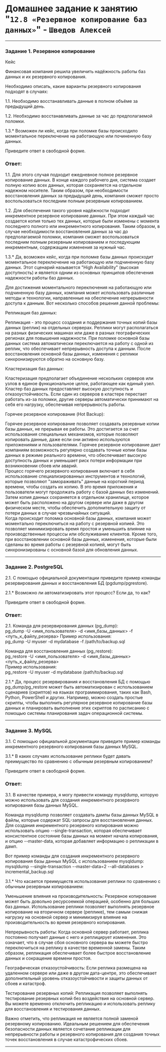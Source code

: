# Домашнее задание к занятию "`12.8 «Резервное копирование баз данных»`" - `Шведов Алексей`

---

### Задание 1. Резервное копирование

Кейс  

Финансовая компания решила увеличить надёжность работы баз данных и их резервного копирования.  

Необходимо описать, какие варианты резервного копирования подходят в случаях:  

1.1. Необходимо восстанавливать данные в полном объёме за предыдущий день.  

1.2. Необходимо восстанавливать данные за час до предполагаемой поломки.  

1.3.* Возможен ли кейс, когда при поломке базы происходило моментальное переключение на работающую или починенную базу данных.  

Приведите ответ в свободной форме.

### Ответ:

1.1. Для этого случая подходит ежедневное полное резервное копирование данных. В конце каждого рабочего дня, система создает полную копию всех данных, которая сохраняется на отдельном надежном носителе. Таким образом, при необходимости восстановления данных за предыдущий день, компания сможет просто воспользоваться последним полным резервным копированием.  

1.2. Для обеспечения такого уровня надёжности подходит инкрементное резервное копирование данных. При этом каждый час создается копия только тех данных, которые были изменены с момента последнего полного или инкрементного копирования. Таким образом, в случае необходимости восстановления данных за час до предполагаемой поломки, компания сможет воспользоваться последним полным резервным копированием и последующим инкрементным, содержащим изменения за нужный час.  

1.3.* Да, возможен кейс, когда при поломке базы данных происходит моментальное переключение на работающую или подчиненную базу данных. Этот сценарий называется "High Availability" (высокая доступность) и является одним из основных принципов обеспечения надежности работы баз данных.  

Для достижения моментального переключения на работающую или подчиненную базу данных, компания может использовать различные методы и технологии, направленные на обеспечение непрерывности доступа к данным. Вот несколько способов решения данной проблемы:  

Репликация баз данных:  

Репликация - это процесс создания и поддержания точных копий базы данных (реплик) на отдельных серверах. Реплики могут располагаться на разных физических машинах или даже в разных географических регионах для повышения надежности. При поломке основной базы данных система автоматически переключается на работу с одной из реплик, что обеспечивает непрерывность доступа к данным. После восстановления основной базы данных, изменения с реплики синхронизируются обратно на основную базу.  

Кластеризация баз данных: 
 
Кластеризация предполагает объединение нескольких серверов или узлов в единое функциональное целое, работающее как единый узел. Кластер баз данных предоставляет высокую доступность и отказоустойчивость. Если один из серверов в кластере перестает работать из-за поломки, другие серверы автоматически принимают на себя его нагрузку, обеспечивая непрерывность работы.  

Горячее резервное копирование (Hot Backup):  

Горячее резервное копирование позволяет создавать резервные копии базы данных, не прерывая ее работы. Это достигается за счет использования специальных механизмов, которые позволяют копировать данные, даже если они активно используются приложениями и пользователями. Горячее резервное копирование дает компаниям возможность регулярно создавать точные копии базы данных в режиме реального времени, что обеспечивает высокую доступность данных и уменьшает риск потери информации при возникновении сбоев или аварий.  
Процесс горячего резервного копирования включает в себя использование специализированных инструментов и технологий, которые позволяют "замораживать" данные на короткий период времени, чтобы создать их копию. В это время приложения и пользователи могут продолжать работу с базой данных без изменений. Затем копия данных сохраняется в отдельном хранилище, которое может быть расположено на другом сервере или даже в другом физическом месте, чтобы обеспечить дополнительную защиту от потери данных в случае чрезвычайных ситуаций.  
Когда происходит поломка основной базы данных, компания может моментально переключиться на работу с резервной копией. Это позволяет минимизировать время простоя и уменьшить влияние на производственные процессы или обслуживание клиентов. Кроме того, при восстановлении основной базы данных, изменения, которые были сделаны во время работы с резервной копией, могут быть синхронизированы с основной базой для обновления данных.  

---

### Задание 2. PostgreSQL

2.1. С помощью официальной документации приведите пример команды резервирования данных и восстановления БД (pgdump/pgrestore).  

2.1.* Возможно ли автоматизировать этот процесс? Если да, то как?  

Приведите ответ в свободной форме.

### Ответ:

2.1. Команда для резервирования данных (pg_dump):  
pg_dump -U <имя_пользователя> -d <имя_базы_данных> -f <путь_к_файлу_резерва>
Пример использования:  
pg_dump -U myuser -d mydatabase -f /path/to/backup.sql  

Команда для восстановления данных (pg_restore):  
pg_restore -U <имя_пользователя> -d <имя_базы_данных> <путь_к_файлу_резерва>  
Пример использования:  
pg_restore -U myuser -d mydatabase /path/to/backup.sql

2.1.* Да, процесс резервирования и восстановления БД с помощью pg_dump/pg_restore может быть автоматизирован с использованием сценариев (скриптов) на языках программирования, таких как Bash, Python, PowerShell и других. Например, можно создать простые скрипты, чтобы выполнить регулярное резервное копирование базы данных и планировать выполнение этих скриптов по расписанию с помощью системы планирования задач операционной системы.

---

### Задание 3. MySQL

3.1. С помощью официальной документации приведите пример команды инкрементного резервного копирования базы данных MySQL.  

3.1.* В каких случаях использование реплики будет давать преимущество по сравнению с обычным резервным копированием?  

Приведите ответ в свободной форме.

### Ответ:

3.1. В качестве примера, я могу привести команду mysqldump, которую можно использовать для создания инкрементного резервного копирования базы данных MySQL.  

Команда mysqldump позволяет создавать дампы базы данных MySQL в файлы, которые содержат SQL-запросы для восстановления данных. Для создания инкрементного резервного копирования можно использовать опцию --single-transaction, которая обеспечивает консистентное состояние базы данных на момент начала копирования, и опцию --master-data, которая добавляет информацию о репликации в дамп.  

Вот пример команды для создания инкрементного резервного копирования базы данных MySQL с использованием mysqldump:  
mysqldump --single-transaction --master-data=2 --all-databases > incremental_backup.sql  

3.1.* Что касается преимуществ использования реплики по сравнению с обычным резервным копированием:  

Уменьшение влияния на производительность: Резервное копирование может быть довольно ресурсоемкой операцией, особенно для больших баз данных. Использование реплики позволяет выполнять резервное копирование на вторичном сервере (реплике), тем самым снижая нагрузку на основной сервер и минимизируя влияние на производительность во время резервного копирования.  

Непрерывность работы: Когда основной сервер работает, реплика постоянно получает данные с него и реплицирует изменения. Это означает, что в случае сбоя основного сервера вы можете быстро переключиться на реплику в качестве временной замены. Таким образом, репликация обеспечивает более быстрое восстановление данных и сокращение времени простоя.  

Географическая отказоустойчивость: Если реплика размещена на удаленном сервере или даже в другом дата-центре, это обеспечивает дополнительный уровень отказоустойчивости и защиты данных от сбоев и катастроф.  

Тестирование резервных копий: Репликация позволяет выполнять тестирование резервных копий без воздействия на основной сервер. Вы можете временно отключить репликацию и использовать реплику для восстановления и тестирования данных.  

Важно отметить, что репликация не является полной заменой резервному копированию. Идеальным решением для обеспечения безопасности данных является сочетание репликации для непрерывности работы и резервного копирования для создания точных точек восстановления в случае катастрофических сбоев.

---

